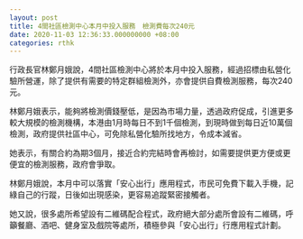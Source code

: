```yaml
---
layout: post
title: 4間社區檢測中心本月中投入服務　檢測費每次240元
date: 2020-11-03 12:36:33.000000000 +08:00
categories: rthk
---
```


行政長官林鄭月娥說，4間社區檢測中心將於本月中投入服務，經過招標由私營化驗所營運，除了提供有需要的特定群組檢測外，亦會提供自費檢測服務，每次240元。

林鄭月娥表示，能夠將檢測價錢壓低，是因為市場力量，透過政府促成，引進更多較大規模的檢測機構，本港由1月時每日不到1千個檢測，到現時做到每日近10萬個檢測，政府提供社區中心，可免除私營化驗所找地方，令成本減省。

她表示，有關合約為期3個月，接近合約完結時會再檢討，如需要提供更方便或更便宜的檢測服務，政府會爭取。

林鄭月娥說，本月中可以落實「安心出行」應用程式，市民可免費下載入手機，記綠自己的行蹤，日後如出現感染，更容易追蹤緊密接觸者。

她又說，很多處所希望設有二維碼配合程式，政府絕大部分處所會設有二維碼，呼籲餐廳、酒吧、健身室及戲院等處所，積極參與「安心出行」行應用程式計劃。
